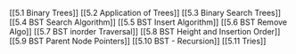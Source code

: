 [[5.1 Binary Trees]]
[[5.2 Application of Trees]]
[[5.3 Binary Search Trees]]
[[5.4 BST Search Algorithm]]
[[5.5 BST Insert Algorithm]]
[[5.6 BST Remove Algo]]
[[5.7 BST inorder Traversal]]
[[5.8 BST Height and Insertion Order]]
[[5.9 BST Parent Node Pointers]]
[[5.10 BST - Recursion]]
[[5.11 Tries]]
